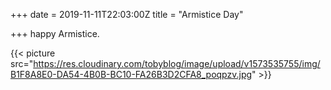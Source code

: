 +++
date = 2019-11-11T22:03:00Z
title = "Armistice Day"

+++
happy Armistice.

{{< picture src="https://res.cloudinary.com/tobyblog/image/upload/v1573535755/img/B1F8A8E0-DA54-4B0B-BC10-FA26B3D2CFA8_poqpzv.jpg" >}}